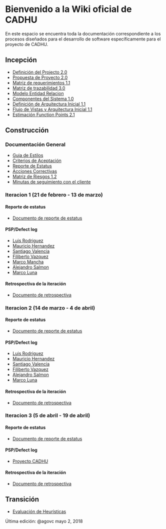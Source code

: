 # Bienvenido a la Wiki oficial de CADHU
En este espacio se encuentra toda la documentación correspondiente a los procesos diseñados para el desarrollo de software específicamente para el proyecto de CADHU.

## Incepción
* [Definición del Projecto 2.0](https://github.com/CaveLabs-1/CADHU-Wiki/blob/master/Documentacion/Definición%20del%20Proyecto%20(Jimmy).pdf)
* [Propuesta de Proyecto 2.0](https://github.com/CaveLabs-1/CADHU-Wiki/blob/master/Documentacion/Propuesta%20de%20Proyecto%20(Timmy).pdf)
* [Matriz de requerimientos 1.1](https://github.com/CaveLabs-1/CADHU-Wiki/blob/master/Documentacion/Matriz%20Requerimientos.pdf)
* [Matriz de trazabilidad 3.0](https://github.com/CaveLabs-1/CADHU-Wiki/blob/master/Documentacion/Matriz%20de%20Trazabilidad.xlsx)
* [Modelo Entidad Relacion](https://github.com/CaveLabs-1/CADHU-Wiki/blob/master/Documentacion/Modelos%20Lógicos.pdf)
* [Componentes del Sistema 1.0](https://github.com/CaveLabs-1/CADHU-Wiki/blob/master/Documentacion/Componentes%20del%20sistema.pdf)
* [Definición de Arquitectura Inicial 1.1](https://github.com/CaveLabs-1/CADHU-Wiki/blob/master/Documentacion/Definición%20de%20Arquitectura%20Inicial.pdf)
* [Flujo de Vistas y Arquitectura Inicial 1.1](https://github.com/CaveLabs-1/CADHU-Wiki/blob/master/Documentacion/Flujo%20de%20Vistas%20y%20Arquitectura%20Inicial.pdf)
* [Estimación Function Points 2.1](https://github.com/CaveLabs-1/CADHU-Wiki/blob/master/Documentacion/Function%20Points%20Estimation%20-%20Hoja%201.pdf)

## Construcción
### Documentación General
* [Guia de Estilos](https://github.com/CaveLabs-1/CADHU-Wiki/blob/master/Documentacion/Gui%CC%81a%20de%20Estilo%20y%20Esta%CC%81ndares%20-%20CADHU.pdf)
* [Criterios de Aceptación](https://github.com/CaveLabs-1/CADHU-Wiki/blob/master/Documentacion/Acceptance%20Criteria.pdf)
* [Reporte de Estatus](https://github.com/CaveLabs-1/CADHU-Wiki/blob/master/Documentacion/Estatus%20General%20CADHU%20v2.0.xlsx)
* [Acciones Correctivas](https://github.com/CaveLabs-1/CADHU-Wiki/tree/master/Documentacion/Acciones-Correctivas)
* [Matriz de Riesgos 1.2](https://github.com/CaveLabs-1/CADHU-Wiki/blob/master/Documentacion/Matriz%20de%20riesgos%20v1.2-3.xlsx)
* [Minutas de seguimiento con el cliente](https://github.com/CaveLabs-1/CADHU-Wiki/tree/master/Documentacion/Minutas)
### Iteracion 1 (21 de febrero - 13 de marzo)
#### Reporte de estatus 
* [Documento de reporte de estatus](https://github.com/CaveLabs-1/CADHU-Wiki/blob/master/Documentacion/Estatus%20Proyecto%20CADHU(%20Iteración%201).xlsx)
#### PSP/Defect log
* [Luis Rodriguez](https://github.com/CaveLabs-1/CADHU-Wiki/blob/master/Documentacion/PSP/Luis%20Rodriguez%20PSP-Defects.pdf)
* [Mauricio Hernandez](https://github.com/CaveLabs-1/CADHU-Wiki/blob/master/Documentacion/PSP/Mauricio%20Hernández%20PSP-Defects.pdf)
* [Santiago Valencia](https://github.com/CaveLabs-1/CADHU-Wiki/blob/master/Documentacion/PSP/Santiago%20PSP-Defects.pdf)
* [Filiberto Vazquez](https://github.com/CaveLabs-1/CADHU-Wiki/blob/master/Documentacion/PSP/Fily%20PSP-Defects%20template.pdf)
* [Marco Mancha](https://github.com/CaveLabs-1/CADHU-Wiki/blob/master/Documentacion/PSP/Mancha%20PSP-Defects.pdf)
* [Alejandro Salmon](https://github.com/CaveLabs-1/CADHU-Wiki/blob/master/Documentacion/PSP/Salmón%20PSP-Defects%20template.xlsx)
* [Marco Luna]()
#### Retrospectiva de la iteración
* [Documento de retrospectiva](https://github.com/CaveLabs-1/CADHU-Wiki/blob/master/Documentacion/Retrospectiva%20Iteración%201.pdf)
### Iteracion 2 (14 de marzo - 4 de abril)
#### Reporte de estatus 
* [Documento de reporte de estatus](https://github.com/CaveLabs-1/CADHU-Wiki/blob/master/Documentacion/Retrospectiva%20iteración%202.pdf)
#### PSP/Defect log
* [Luis Rodriguez](https://github.com/CaveLabs-1/CADHU-Wiki/blob/master/Documentacion/Luis%20Rodriguez%20PSP-Defects.xlsx)
* [Mauricio Hernandez](https://github.com/CaveLabs-1/CADHU-Wiki/blob/master/Documentacion/Mauricio%20Hernández%20PSP-Defects%20IT2.xlsx)
* [Santiago Valencia](https://github.com/CaveLabs-1/CADHU-Wiki/blob/master/Documentacion/Santiago%20PSP-Defects.xlsx)
* [Filiberto Vazquez](https://github.com/CaveLabs-1/CADHU-Wiki/blob/master/Documentacion/Fily%20PSP-Defects%20(Iteración%202).xlsx)
* [Alejandro Salmon](https://github.com/CaveLabs-1/CADHU-Wiki/blob/master/Documentacion/Salmon%20PSP-Defects.xlsx)
* [Marco Luna](https://github.com/CaveLabs-1/CADHU-Wiki/blob/master/Documentacion/Marco%20Luna%20PSP-Defects.xlsx)
#### Retrospectiva de la iteración
* [Documento de retrospectiva](https://github.com/CaveLabs-1/CADHU-Wiki/blob/master/Documentacion/Retrospectiva%20Iteración%201.pdf)
### Iteracion 3 (5 de abril - 19 de abril)
#### Reporte de estatus 
* [Documento de reporte de estatus](https://github.com/CaveLabs-1/CADHU-Wiki/blob/master/Documentacion/Estatus%20Proyecto%20CADHU%20(Iteración%203).xlsx)
#### PSP/Defect log
* [Proyecto CADHU](https://cavelabs.herokuapp.com/proyectos/detalle_proyecto/3)
#### Retrospectiva de la iteración
* [Documento de retrospectiva](https://github.com/CaveLabs-1/CADHU-Wiki/blob/master/Documentacion/Retrospectiva%20Iteración%203.pdf)

## Transición
* [Evaluación de Heurísticas](https://github.com/CaveLabs-1/CADHU-Wiki/blob/master/Documentacion/Evaluaci%C3%B3n%20de%20Heur%C3%ADstica.pdf)

Última edición: @agovc mayo 2, 2018
